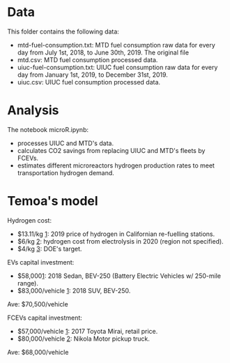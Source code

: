 # Data

This folder contains the following data:
* mtd-fuel-consumption.txt: MTD fuel consumption raw data for every day from July 1st, 2018, to June 30th, 2019. The original file
* mtd.csv: MTD fuel consumption processed data.
* uiuc-fuel-consumption.txt: UIUC fuel consumption raw data for every day from January 1st, 2019, to December 31st, 2019.
* uiuc.csv: UIUC fuel consumption processed data.

# Analysis

The notebook microR.ipynb:
* processes UIUC and MTD's data.
* calculates CO2 savings from replacing UIUC and MTD's fleets by FCEVs.
* estimates different microreactors hydrogen production rates to meet transportation hydrogen demand.

# Temoa's model

Hydrogen cost:
* $13.11/kg [1](https://cafcp.org/content/cost-refill): 2019 price of hydrogen in Californian re-fuelling stations.
* $6/kg [2](https://www.powermag.com/how-much-will-hydrogen-based-power-cost/): hydrogen cost from electrolysis in 2020 (region not specified).
* $4/kg [3](https://www.energy.gov/sites/prod/files/2017/11/f46/HPTT%20Roadmap%20FY17%20Final_Nov%202017.pdf): DOE's target.

EVs capital investment:
* $58,000[1](https://theicct.org/sites/default/files/publications/EV_cost_2020_2030_20190401.pdf): 2018 Sedan, BEV-250 (Battery Electric Vehicles w/ 250-mile range).
* $83,000/vehicle [1](https://theicct.org/sites/default/files/publications/EV_cost_2020_2030_20190401.pdf): 2018 SUV, BEV-250.

Ave: $70,500/vehicle

FCEVs capital investment:
* $57,000/vehicle [1](https://www.hydrogen.energy.gov/pdfs/progress17/v_e_5_james_2017.pdf): 2017 Toyota Mirai, retail price.
* $80,000/vehicle [2](https://www.forbes.com/sites/alanohnsman/2020/06/29/hydrogen-truckmaker-nikola-opens-badger-pickup-reservationsahead-of-production-plans/?sh=259f195332ba): Nikola Motor pickup truck.

Ave: $68,000/vehicle
